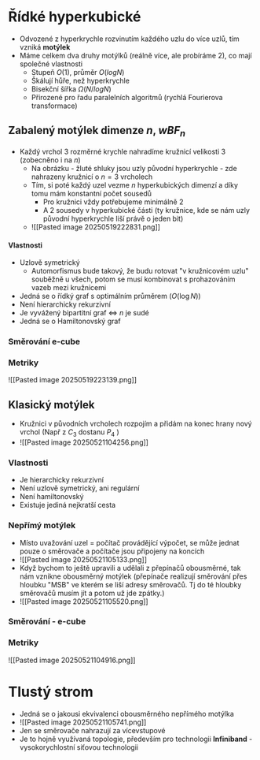 # Řídké hyperkubické
- Odvozené z hyperkrychle rozvinutím každého uzlu do více uzlů, tím vzniká **motýlek**
- Máme celkem dva druhy motýlků (reálně více, ale probíráme 2), co mají společné vlastnosti
	- Stupeň $O(1)$, průměr $O(logN)$
	- Škálují hůře, než hyperkrychle
	- Bisekční šířka $\Omega(N/logN)$
	- Přirozené pro řadu paralelních algoritmů (rychlá Fourierova transformace)
## Zabalený motýlek dimenze $n$, $wBF_n$
- Každý vrchol 3 rozměrné krychle nahradíme kružnicí velikosti 3 (zobecněno i na $n$)
	- Na obrázku - žluté shluky jsou uzly původní hyperkrychle - zde nahrazeny kružnicí o $n = 3$ vrcholech
	- Tím, si poté každý uzel vezme $n$ hyperkubických dimenzí a díky tomu mám konstantní počet sousedů
		- Pro kružnici vždy potřebujeme minimálně 2
		- A 2 sousedy v hyperkubické části (ty kružnice, kde se nám uzly původní hyperkrychle liší právě o jeden bit)
	- ![[Pasted image 20250519222831.png]]

#### Vlastnosti
- Uzlově symetrický
	- Automorfismus bude takový, že budu rotovat "v kružnicovém uzlu" souběžně u všech, potom se musí kombinovat s prohazováním vazeb mezi kružnicemi
- Jedná se o řídký graf s optimálním průměrem ($O(\log N)$)
- Není hierarchicky rekurzivní
- Je vyvážený bipartitní graf <=> $n$ je sudé
- Jedná se o Hamiltonovský graf
### Směrování e-cube
### Metriky
![[Pasted image 20250519223139.png]]

## Klasický motýlek
- Kružnici v původních vrcholech rozpojím a přidám na konec hrany nový vrchol (Např z $C_3$ dostanu $P_4$ )
- ![[Pasted image 20250521104256.png]]

### Vlastnosti
- Je hierarchicky rekurzivní
- Není uzlově symetrický, ani regulární
- Není hamiltonovský
- Existuje jediná nejkratší cesta

### Nepřímý motýlek
- Místo uvažování uzel = počítač provádějící výpočet, se může jednat pouze o směrovače a počítače jsou připojeny na koncích 
- ![[Pasted image 20250521105133.png]]
- Když bychom to ještě upravili a udělali z přepínačů obousměrné, tak nám vznikne obousměrný motýlek (přepínače realizují směrování přes hloubku "MSB" ve kterém se liší adresy směrovačů. Tj do té hloubky směrovačů musím jít a potom už jde zpátky.)
- ![[Pasted image 20250521105520.png]]

### Směrování - e-cube
### Metriky
![[Pasted image 20250521104916.png]]

# Tlustý strom
- Jedná se o jakousi ekvivalenci obousměrného nepřímého motýlka
- ![[Pasted image 20250521105741.png]]
- Jen se směrovače nahrazují za vícevstupové
- Je to hojně využívaná topologie, především pro technologii **Infiniband** - vysokorychlostní siťovou technologii